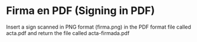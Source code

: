 # Firma en PDF (Signing in PDF)
Insert a sign scanned in PNG format (firma.png) in the PDF format file called acta.pdf and return the file called acta-firmada.pdf